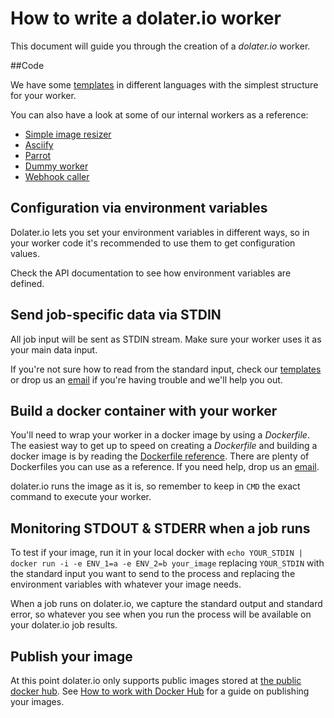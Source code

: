 # How to write a dolater.io worker

This document will guide you through the creation of a *dolater.io* worker.

##Code

We have some [templates](https://github.com/dolaterio/templates) in different languages with the simplest structure for your worker.

You can also have a look at some of our internal workers as a reference:
- [Simple image resizer](https://github.com/dolaterio/simple_image_resizer)
- [Asciify](https://github.com/dolaterio/asciify)
- [Parrot](https://github.com/dolaterio/parrot)
- [Dummy worker](https://github.com/dolaterio/dummy_worker)
- [Webhook caller](https://github.com/dolaterio/webhook_caller)

## Configuration via environment variables

Dolater.io lets you set your environment variables in different ways, so in your worker code it's recommended to use them to get configuration values.

Check the API documentation to see how environment variables are defined.

## Send job-specific data via STDIN

All job input will be sent as STDIN stream. Make sure your worker uses it as your main data input.

If you're not sure how to read from the standard input, check our [templates](https://github.com/dolaterio/templates) or drop us an [email](mailto:admin@dolater.io) if you're having trouble and we'll help you out.

## Build a docker container with your worker

You'll need to wrap your worker in a docker image by using a _Dockerfile_. The easiest way to get up to speed on creating a _Dockerfile_ and building a docker image is by reading the [Dockerfile reference](https://docs.docker.com/reference/builder/). There are plenty of Dockerfiles you can use as a reference. If you need help, drop us an [email](mailto:admin@dolater.io).

dolater.io runs the image as it is, so remember to keep in `CMD` the exact command to execute your worker.

## Monitoring STDOUT & STDERR when a job runs

To test if your image, run it in your local docker with `echo YOUR_STDIN | docker run -i -e ENV_1=a -e ENV_2=b your_image` replacing `YOUR_STDIN` with the standard input you want to send to the process and replacing the environment variables with whatever your image needs.

When a job runs on dolater.io, we capture the standard output and standard error, so whatever you see when you run the process will be available on your dolater.io job results.

## Publish your image

At this point dolater.io only supports public images stored at [the public docker hub](https://hub.docker.com/). See [How to work with Docker Hub](http://docs.docker.com/userguide/dockerrepos/) for a guide on publishing your images.
